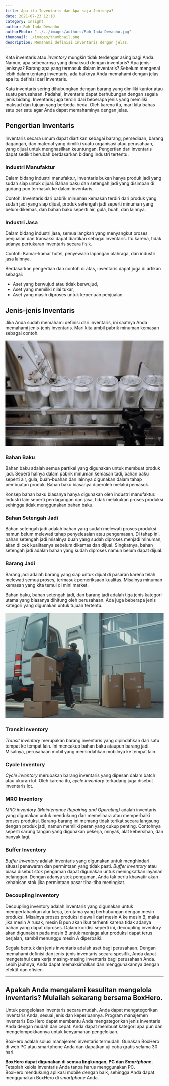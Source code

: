 ```yaml
---
title: Apa itu Inventaris dan Apa saja Jenisnya?
date: 2021-07-23 12:10
category: Insight
author: Roh Inda Devanho
authorPhoto: "../../images/authors/Roh Inda Devanho.jpg"
thumbnail: ./images/thumbnail.png
description: Memahami definisi inventaris dengan jelas.
---
```


Kata inventaris atau *inventory* mungkin tidak terdengar asing bagi Anda. Namun, apa sebenarnya yang dimaksud dengan inventaris? Apa jenis-jenisnya? Barang apa yang termasuk dalam inventaris? Sebelum mengenal lebih dalam tentang inventaris, ada baiknya Anda memahami dengan jelas apa itu definisi dari inventaris.

Kata inventaris sering dihubungkan dengan barang yang dimiliki kantor atau suatu perusahaan. Padahal, inventaris dapat berhubungan dengan segala jenis bidang. Inventaris juga terdiri dari beberapa jenis yang memiliki maksud dan tujuan yang berbeda-beda. Oleh karena itu, mari kita bahas satu per satu agar Anda dapat memahaminya dengan jelas.

## Pengertian Inventaris

Inventaris secara umum dapat diartikan sebagai barang, persediaan, barang dagangan, dan material yang dimiliki suatu organisasi atau perusahaan, yang dijual untuk menghasilkan keuntungan. Pengertian dari inventaris dapat sedikit berubah berdasarkan bidang industri tertentu.

### Industri Manufaktur

Dalam bidang industri manufaktur, inventaris bukan hanya produk jadi yang sudah siap untuk dijual. Bahan baku dan setengah jadi yang disimpan di gudang pun termasuk ke dalam inventaris.

Contoh: Inventaris dari pabrik minuman kemasan terdiri dari produk yang sudah jadi yang siap dijual, produk setengah jadi seperti minuman yang belum dikemas, dan bahan baku seperti air, gula, buah, dan lainnya.

### Industri Jasa

Dalam bidang industri jasa, semua langkah yang menyangkut proses penjualan dan transaksi dapat diartikan sebagai inventaris. Itu karena, tidak adanya pertukaran inventaris secara fisik.

Contoh: Kamar-kamar hotel, penyewaan lapangan olahraga, dan industri jasa lainnya.

Berdasarkan pengertian dan contoh di atas, inventaris dapat juga di artikan sebagai:

- Aset yang berwujud atau tidak berwujud,
- Aset yang memiliki nilai tukar,
- Aset yang masih diproses untuk keperluan penjualan.

## Jenis-jenis Inventaris

Jika Anda sudah memahami definisi dari inventaris, ini saatnya Anda memahami jenis-jenis inventaris. Mari kita ambil pabrik minuman kemasan sebagai contoh.

![Pabrik minuman kaleng](./images/1.png)

### Bahan Baku

Bahan baku adalah semua partikel yang digunakan untuk membuat produk jadi. Seperti halnya dalam pabrik minuman kemasan tadi, bahan baku seperti air, gula, buah-buahan dan lainnya digunakan dalam tahap pembuatan produk. Bahan baku biasanya diperoleh melalui pemasok.

Konsep bahan baku biasanya hanya digunakan oleh industri manufaktur. Industri lain seperti perdagangan dan jasa, tidak melakukan proses produksi sehingga tidak menggunakan bahan baku.

### Bahan Setengah Jadi

Bahan setengah jadi adalah bahan yang sudah melewati proses produksi namun belum melewati tahap penyelesaian atau pengemasan. Di tahap ini, bahan setengah jadi misalnya buah yang sudah diproses menjadi minuman, akan di cek kualitasnya sebelum dikemas dan dijual. Singkatnya, bahan setengah jadi adalah bahan yang sudah diproses namun belum dapat dijual.

### Barang Jadi

Barang jadi adalah barang yang siap untuk dijual di pasaran karena telah melewati semua proses, termasuk pemeriksaan kualitas. Misalnya minuman kemasan yang kita temui di mini market.

Bahan baku, bahan setengah jadi, dan barang jadi adalah tiga jenis kategori utama yang biasanya dihitung oleh perusahaan. Ada juga beberapa jenis kategori yang digunakan untuk tujuan tertentu.

![Pemindahan inventaris](./images/2.png)

### Transit Inventory

*Transit inventory* merupakan barang inventaris yang dipindahkan dari satu tempat ke tempat lain. Ini mencakup bahan baku ataupun barang jadi. Misalnya, perusahaan mobil yang memindahkan mobilnya ke tempat lain.

### Cycle Inventory

*Cycle inventory* merupakan barang inventaris yang dipesan dalam batch atau ukuran lot. Oleh karena itu, *cycle inventory* terkadang juga disebut inventaris lot.

### MRO Inventory

*MRO inventory (Maintenance Repairing and Operating)* adalah inventaris yang digunakan untuk mendukung dan memelihara atau memperbaiki proses produksi. Barang-barang ini memang tidak terikat secara langsung dengan produk jadi, namun memiliki peran yang cukup penting. Contohnya seperti sarung tangan yang digunakan pekerja, minyak, alat kebersihan, dan banyak lagi.

### Buffer Inventory

*Buffer inventory* adalah inventaris yang digunakan untuk menghindari situasi penawaran dan permintaan yang tidak pasti. *Buffer inventory* atau biasa disebut stok pengaman dapat digunakan untuk meningkatkan layanan pelanggan. Dengan adanya stok pengaman, Anda tak perlu khawatir akan kehabisan stok jika permintaan pasar tiba-tiba meningkat.

### Decoupling Inventory

Decoupling inventory adalah inventaris yang digunakan untuk mempertahankan alur kerja, terutama yang berhubungan dengan mesin produksi. Misalnya proses produksi diawali dari mesin A ke mesin B, maka jika mesin A rusak, mesin B pun akan ikut terhenti karena tidak adanya bahan yang dapat diproses. Dalam kondisi seperti ini, decoupling inventory akan digunakan pada mesin B untuk menjaga alur produksi dapat terus berjalan, sambil menunggu mesin A diperbaiki.

Segala bentuk dan jenis inventaris adalah aset bagi perusahaan. Dengan memahami definisi dan jenis-jenis inventaris secara spesifik, Anda dapat mengetahui cara kerja masing-masing inventaris bagi perusahaan Anda. Lebih jauhnya, Anda dapat memaksimalkan dan menggunakannya dengan efektif dan efisien.

---

## Apakah Anda mengalami kesulitan mengelola inventaris? Mulailah sekarang bersama BoxHero.

Untuk pengelolaan inventaris secara mudah, Anda dapat mengategorikan inventaris Anda, sesuai jenis dan keperluannya. Program manajemen inventaris <internal-link to="/">BoxHero</internal-link> dapat membantu Anda mengategorikan jenis inventaris Anda dengan mudah dan cepat. Anda dapat membuat kategori apa pun dan mengelompokkannya untuk kenyamanan pengelolaan.

<internal-link to="/">BoxHero</internal-link> adalah solusi manajemen inventaris termudah. Gunakan <internal-link to="/">BoxHero</internal-link> di web PC atau smartphone Anda dan dapatkan uji coba gratis selama 30 hari.

<tip-box>

**BoxHero dapat digunakan di semua lingkungan, PC dan *Smartphone*.**<br/>
Tetaplah kelola inventaris Anda tanpa harus menggunakan PC.<br/>
BoxHero mendukung aplikasi mobile dengan baik, sehingga Anda dapat menggunakan BoxHero di *smartphone* Anda.

</tip-box>
